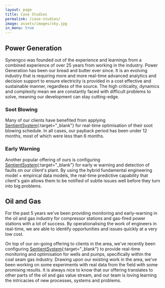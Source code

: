 ```yaml
---
layout: page
title: Case Studies
permalink: /case-studies/
image: assets/images/sky.jpg
in_menu: true
---
```


## Power Generation

Synengco was founded out of the experience and learnings from a combined experience of over 25 years from working in the industry. Power Generation has been our bread and butter ever since. It is an evolving industry that is requiring more and more real-time advanced analytics and decision support to ensure electricity is provided in a cost effective and sustainable manner, regardless of the source. The high criticality, dynamics and complexity mean we are constantly faced with difficult problems to solve, meaning our development can stay cutting-edge.

### Soot Blowing

Many of our clients have benefited from applying [SentientSystem](www.sentientsystem.com){:target="_blank"} for real-time optimisation of their soot blowing schedule. In all cases, our payback period has been under 12 months, most of which were less than 6 months.

### Early Warning

Another popular offering of ours is configuring [SentientSystem](www.sentientsystem.com){:target="_blank"} for early w warning and detection of faults on our client's plant. By using the hybrid fundamental engineering model + empirical data models, the real-time predictive capability that client's gain allows them to be notified of subtle issues well before they turn into big problems.

## Oil and Gas

For the past 5 years we've been providing monitoring and early-warning in the oil and gas industry for compressor stations and gas-fired power stations with a lot of success. By operationalising the work of engineers in real-time, we are able to identify opportunities and issues quickly at a very low cost.

On top of our on-going offering to clients in the area, we've recently been configuring [SentientSystem](www.sentientsystem.com){:target="_blank"} to provide real-time monitoring and optimisation for wells and pumps, specifically within the coal seam gas industry. Drawing upon our existing work in the area, we've been working on some experiments with real data from the field with some promising results. It is always nice to know that our offering translates to other parts of the oil and gas value stream, and our team is loving learning the intricacies of new processes, systems and problems.
